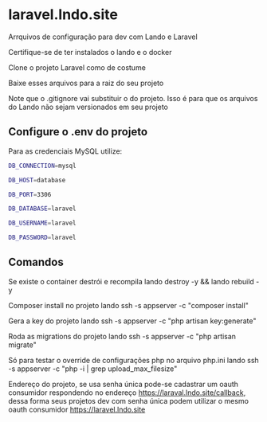 # laravel.lndo.site

Arrquivos de configuração para dev com Lando e Laravel

Certifique-se de ter instalados o lando e o docker

Clone o projeto Laravel como de costume

Baixe esses arquivos para a raiz do seu projeto

Note que o .gitignore vai substituir o do projeto. Isso é para que os arquivos do Lando não sejam versionados em seu projeto

## Configure o .env do projeto

Para as credenciais MySQL utilize:

```bash
DB_CONNECTION=mysql

DB_HOST=database

DB_PORT=3306

DB_DATABASE=laravel

DB_USERNAME=laravel

DB_PASSWORD=laravel
```

## Comandos

Se existe o container destrói e recompila
lando destroy -y && lando rebuild -y

Composer install no projeto
lando ssh -s appserver -c "composer install"

Gera a key do projeto
lando ssh -s appserver -c "php artisan key:generate"

Roda as migrations do projeto
lando ssh -s appserver -c "php artisan migrate"

Só para testar o override de configurações php no arquivo php.ini
lando ssh -s appserver -c "php -i | grep upload_max_filesize"

Endereço do projeto, se usa senha única pode-se cadastrar um oauth consumidor respondendo no endereço https://laraval.lndo.site/callback, dessa forma seus projetos dev com senha única podem utilizar o mesmo oauth consumidor
https://laravel.lndo.site
